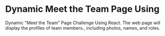 # Dynamic Meet the Team Page Using
 Dynamic "Meet the Team" Page Challenge Using React. The web page will display the profiles of team members., including photos, names, and roles.
